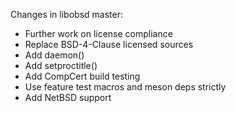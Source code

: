 Changes in libobsd master:

- Further work on license compliance
- Replace BSD-4-Clause licensed sources
- Add daemon()
- Add setproctitle()
- Add CompCert build testing
- Use feature test macros and meson deps strictly
- Add NetBSD support

